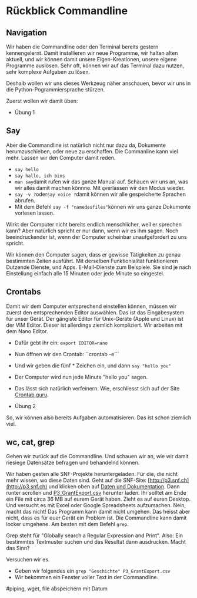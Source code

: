 # Rückblick Commandline

## Navigation

Wir haben die Commandline oder den Terminal bereits gestern kennengelernt. Damit installieren wir neue Programme, wir halten alten aktuell, und wir können damit unsere Eigen-Kreationen, unsere eigene Programme auslösen. Sehr oft, können wir auf das Terminal dazu nutzen, sehr komplexe Aufgaben zu lösen.

Deshalb wollen wir uns dieses Werkzeug näher anschauen, bevor wir uns in die Python-Pogrammiersprache stürzen.

Zuerst wollen wir damit üben:

- Übung 1

## Say

Aber die Commandline ist natürlich nicht nur dazu da, Dokumente herumzuschieben, oder neue zu erschaffen. Die Commanline kann viel mehr. Lassen wir den Computer damit reden.

- ```say hello```
- ```say hallo, ich bins```
- ```man say```damit rufen wir das ganze Manual auf. Schauen wir uns an, was wir alles damit machen könnne. Mit ```q```verlassen wir den Modus wieder.
- ```say -v ?```oder```say voice ?```damit können wir alle gespeicherte Sprachen abrufen.
- Mit dem Befehl ```say -f "namedesfiles"```können wir uns ganze Dokumente vorlesen lassen.

Wirkt der Computer nicht bereits endlich menschlicher, weil er sprechen kann? Aber natürlich spricht er nur dann, wenn wir es ihm sagen. Noch beeindruckender ist, wenn der Computer scheinbar unaufgefordert zu uns spricht.

Wir können den Computer sagen, dass er gewisse Tätigkeiten zu genau bestimmten Zeiten ausführt. Mit derselben Funktionialität funktionieren Dutzende Dienste, und Apps. E-Mail-Dienste zum Beispiele. Sie sind je nach Einstellung einfach alle 15 Minuten oder jede Minute so eingestel.

## Crontabs

Damit wir dem Computer entsprechend einstellen können, müssen wir zuerst den entsprechenden Editor auswählen. Das ist das Eingabesystem für unser Gerät. Der gängiste Editor für Unix-Geräte (Apple und Linux) ist der VIM Editor. Dieser ist allerdings ziemlich kompliziert. Wir arbeiten mit dem Nano Editor.

- Dafür gebt ihr ein: ```export EDITOR=nano```
- Nun öffnen wir den Crontab: ``crontab -e```
- Und wir geben die fünf * Zeichen ein, und dann ```say "hello you"```
- Der Computer wird nun jede Minute "hello you" sagen.
- Das lässt sich natürlich verfeinern. Wie, erschliesst sich auf der Site [Crontab.guru](https://crontab.guru/).

- Übung 2  

So, wir können also bereits Aufgaben automatisieren. Das ist schon ziemlich viel.

## wc, cat, grep

Gehen wir zurück auf die Commandline. Und schauen wir an, wie wir damit riesiege Datensätze befragen und behandelnd können.

Wir haben gesten alle SNF-Projekte heruntergeladen. Für die, die nicht mehr wissen, wo diese Daten sind. Geht auf die SNF-Site: [http://p3.snf.ch](http://p3.snf.ch) und klicken oben auf [Daten und Dokumentation](http://p3.snf.ch/Pages/DataAndDocumentation.aspx). Dann runter scrollen und [P3_GrantExport.csv](http://p3.snf.ch/P3Export/P3_GrantExport.csv) herunter laden. Ihr solltet am Ende ein File mit circa 36 MB auf eurem Gerät haben. Zieht es auf euren Desktop. Und versucht es mit Excel oder Google Spreadsheets aufzumachen. Nein, macht das nicht! Das Programm kann damit nicht umgehen. Das heisst aber nicht, dass es für euer Gerät ein Problem ist. Die Commandline kann damit locker umgehene. Am besten mit dem Befehl ```grep```.

Grep steht für "Globally search a Regular Expression and Print". Also: Ein bestimmtes Textmuster suchen und das Resultat dann ausdrucken. Macht das Sinn?

Versuchen wir es.

- Geben wir folgendes ein ```grep "Geschichte" P3_GrantExport.csv```
- Wir bekommen ein Fenster voller Text in der Commandline.







#piping, wget, file abspeichern mit Datum
